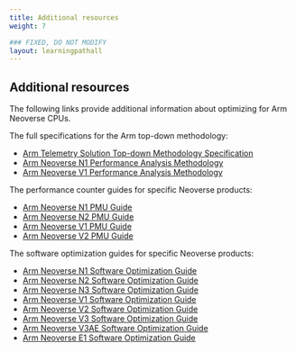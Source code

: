 ```yaml
---
title: Additional resources
weight: 7

### FIXED, DO NOT MODIFY
layout: learningpathall
---
```


## Additional resources

The following links provide additional information about optimizing for
Arm Neoverse CPUs.

The full specifications for the Arm top-down methodology:

* [Arm Telemetry Solution Top-down Methodology Specification][TSTMS]
* [Arm Neoverse N1 Performance Analysis Methodology][TSTMSN1]
* [Arm Neoverse V1 Performance Analysis Methodology][TSTMSV1]

[TSTMS]:   https://developer.arm.com/documentation/109542/0100/?lang=en
[TSTMSN1]: https://developer.arm.com/documentation/109198/0100/?lang=en
[TSTMSV1]: https://developer.arm.com/documentation/109199/0100/?lang=en

The performance counter guides for specific Neoverse products:

* [Arm Neoverse N1 PMU Guide][PMUGN1]
* [Arm Neoverse N2 PMU Guide][PMUGN2]
* [Arm Neoverse V1 PMU Guide][PMUGV1]
* [Arm Neoverse V2 PMU Guide][PMUGV2]

[PMUGN1]: https://developer.arm.com/documentation/PJDOC-466751330-547673/r4p1/?lang=en
[PMUGN2]: https://developer.arm.com/documentation/109710/r0p3/?lang=en
[PMUGV1]: https://developer.arm.com/documentation/109708/r1p2/?lang=en
[PMUGV2]: https://developer.arm.com/documentation/109709/r0p2/?lang=en

The software optimization guides for specific Neoverse products:

* [Arm Neoverse N1 Software Optimization Guide][SWOGN1]
* [Arm Neoverse N2 Software Optimization Guide][SWOGN2]
* [Arm Neoverse N3 Software Optimization Guide][SWOGN3]
* [Arm Neoverse V1 Software Optimization Guide][SWOGV1]
* [Arm Neoverse V2 Software Optimization Guide][SWOGV2]
* [Arm Neoverse V3 Software Optimization Guide][SWOGV3]
* [Arm Neoverse V3AE Software Optimization Guide][SWOGV3AE]
* [Arm Neoverse E1 Software Optimization Guide][SWOGE1]

[SWOGN1]:   https://developer.arm.com/documentation/PJDOC-466751330-9707/r4p1/?lang=en
[SWOGN2]:   https://developer.arm.com/documentation/PJDOC-466751330-18256/0003/?lang=en
[SWOGN3]:   https://developer.arm.com/documentation/109637/0000/?lang=en
[SWOGV1]:   https://developer.arm.com/documentation/pjdoc466751330-9685/6-0/?lang=en
[SWOGV2]:   https://developer.arm.com/documentation/PJDOC-466751330-593177/r0p2/?lang=en
[SWOGV3]:   https://developer.arm.com/documentation/PJDOC1505342170661452/r0p0/?lang=en
[SWOGV3AE]: https://developer.arm.com/documentation/PJDOC1505342170661453/0200/?lang=en
[SWOGE1]:   https://developer.arm.com/documentation/swog466751/a/?lang=en
